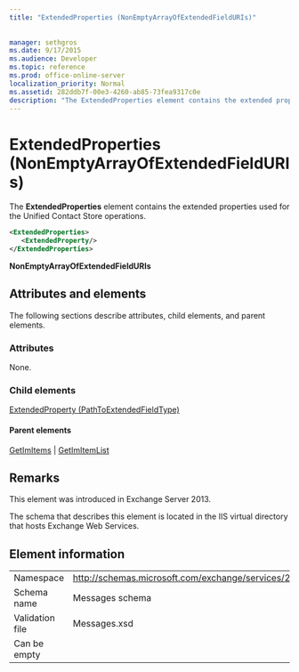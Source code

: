 ```yaml
---
title: "ExtendedProperties (NonEmptyArrayOfExtendedFieldURIs)"
 
 
manager: sethgros
ms.date: 9/17/2015
ms.audience: Developer
ms.topic: reference
ms.prod: office-online-server
localization_priority: Normal
ms.assetid: 282ddb7f-00e3-4260-ab85-73fea9317c0e
description: "The ExtendedProperties element contains the extended properties used for the Unified Contact Store operations."
---
```


# ExtendedProperties (NonEmptyArrayOfExtendedFieldURIs)

The **ExtendedProperties** element contains the extended properties used for the Unified Contact Store operations. 
  
```XML
<ExtendedProperties>
   <ExtendedProperty/>
</ExtendedProperties>
```

 **NonEmptyArrayOfExtendedFieldURIs**
## Attributes and elements

The following sections describe attributes, child elements, and parent elements.
  
### Attributes

None.
  
### Child elements

[ExtendedProperty (PathToExtendedFieldType)](extendedproperty-pathtoextendedfieldtype.md)
  
#### Parent elements

[GetImItems](getimitems.md) | [GetImItemList](getimitemlist.md)
  
## Remarks

This element was introduced in Exchange Server 2013.
  
The schema that describes this element is located in the IIS virtual directory that hosts Exchange Web Services.
  
## Element information

|||
|:-----|:-----|
|Namespace  <br/> |http://schemas.microsoft.com/exchange/services/2006/messages  <br/> |
|Schema name  <br/> |Messages schema  <br/> |
|Validation file  <br/> |Messages.xsd  <br/> |
|Can be empty  <br/> ||
   

